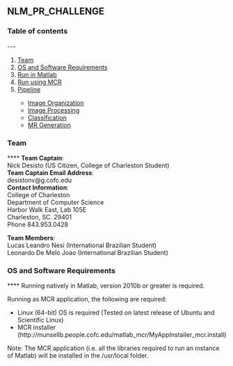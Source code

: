 ## NLM_PR_CHALLENGE

<h3> Table of contents </h3>
---
<ol>
<li><a href="https://github.com/munsellb/NLM_PR_CHALLENGE/blob/master/README.md#team">Team</a></li>
<li><a href="https://github.com/munsellb/NLM_PR_CHALLENGE/blob/master/README.md#os-and-software-Requirements">OS and Software Requirements</a></li>
<li><a href="https://github.com/munsellb/NLM_PR_CHALLENGE/blob/master/README.md#run-in-matlab">Run in Matlab</a></li>
<li><a href="https://github.com/munsellb/NLM_PR_CHALLENGE/blob/master/README.md#run-using-mcr">Run using MCR</a></li>
<li><a href="https://github.com/munsellb/NLM_PR_CHALLENGE/blob/master/README.md#pipeline">Pipeline</a></li>
<ul>
<li><a href="https://github.com/munsellb/NLM_PR_CHALLENGE/blob/master/README.md#image-organization">Image Organization</a></li> 
<li><a href="https://github.com/munsellb/NLM_PR_CHALLENGE/blob/master/README.md#image-processing">Image Processing</a></li>
<li><a href="https://github.com/munsellb/NLM_PR_CHALLENGE/blob/master/README.md#classification">Classification</a></li>
<li><a href="https://github.com/munsellb/NLM_PR_CHALLENGE/blob/master/README.md#mr-generation">MR Generation</a></li>
</ul>
</ol>


<h3>Team</h3>
****
<b>Team Captain</b>: </br>
Nick Desisto (US Citizen, College of Charleston Student) </br>
<b>Team Captain Email Address</b>: </br>
desistonv@g.cofc.edu </br>
<b>Contact Information</b>: </br>
College of Charleston  </br>
Department of Computer Science  </br>
Harbor Walk East, Lab 105E  </br>
Charleston, SC. 29401  </br>
Phone 843.953.0428  </br>

<b>Team Members</b>:  </br>
Lucas Leandro Nesi (International Brazilian Student)  </br>
Leonardo De Melo Joao  (International Brazilian Student)  </br>

<h3>OS and Software Requirements</h3>
****
Running natively in Matlab, version 2010b or greater is required.

Running as MCR application, the following are required:
<ul>
    <li>Linux (64-bit) OS is required (Tested on latest release of Ubuntu and Scientific Linux)</li>
    <li>MCR installer (http://munsellb.people.cofc.edu/matlab_mcr/MyAppInstaller_mcr.install)</li>
</ul>

Note: The MCR application (i.e. all the libraries required to run an instance of Matlab) will be installed in the /usr/local folder.

